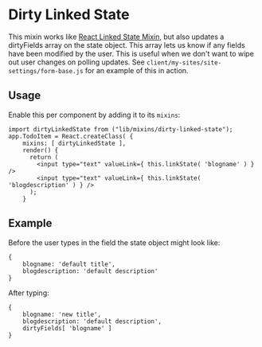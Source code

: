 Dirty Linked State
============
This mixin works like [React Linked State Mixin](https://facebook.github.io/react/docs/two-way-binding-helpers.html), 
but also updates a dirtyFields array on the state object. This array lets us know if any fields have been
modified by the user. This is useful when we don't want to wipe out user changes on polling updates. 
See `client/my-sites/site-settings/form-base.js` for an example of this in action.

Usage
-----

Enable this per component by adding it to its `mixins`:

```
import dirtyLinkedState from ("lib/mixins/dirty-linked-state");
app.TodoItem = React.createClass( {
    mixins: [ dirtyLinkedState ],
    render() {
      return ( 
        <input type="text" valueLink={ this.linkState( 'blogname' ) } />
        <input type="text" valueLink={ this.linkState( 'blogdescription' ) } /> 
      );
    }
```

Example
-----
Before the user types in the field the state object might look like:

```
{ 
	blogname: 'default title',
	blogdescription: 'default description'
}
```

After typing:

```
{
	blogname: 'new title',
	blogdescription: 'default description',
	dirtyFields[ 'blogname' ]
}
```

